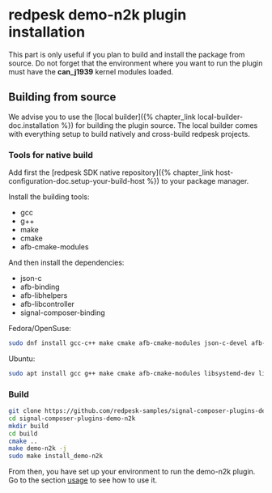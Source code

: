 # redpesk demo-n2k plugin installation

This part is only useful if you plan to build and install the package from source.
Do not forget that the environment where you want to run the plugin must have the **can_j1939** kernel modules loaded.

## Building from source

We advise you to use the [local builder]({% chapter_link local-builder-doc.installation %}) for building the plugin source. The local builder comes with everything setup to build natively and cross-build redpesk projects.

### Tools for native build

Add first the [redpesk SDK native repository]({% chapter_link host-configuration-doc.setup-your-build-host %}) to your package manager.

Install the building tools:

- gcc
- g++
- make
- cmake
- afb-cmake-modules

And then install the dependencies:

- json-c
- afb-binding
- afb-libhelpers
- afb-libcontroller
- signal-composer-binding

Fedora/OpenSuse:

```bash
sudo dnf install gcc-c++ make cmake afb-cmake-modules json-c-devel afb-binding-devel afb-libhelpers-devel afb-libcontroller-devel signal-composer-binding-devel
```

Ubuntu:

```bash
sudo apt install gcc g++ make cmake afb-cmake-modules libsystemd-dev libjson-c-dev afb-binding-dev afb-libhelpers-dev afb-libcontroller-dev signal-composer-binding-dev
```

### Build

```bash
git clone https://github.com/redpesk-samples/signal-composer-plugins-demo-n2k
cd signal-composer-plugins-demo-n2k
mkdir build
cd build
cmake ..
make demo-n2k -j
sudo make install_demo-n2k
```

From then, you have set up your environment to run the demo-n2k plugin. Go to the section [usage](./4-Usage.html) to see how to use it.
